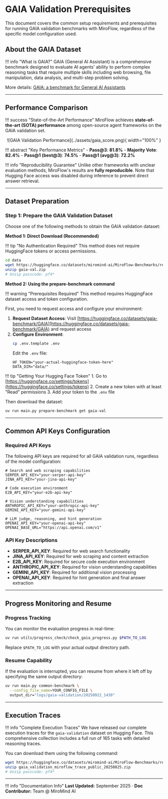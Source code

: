 # GAIA Validation Prerequisites

This document covers the common setup requirements and prerequisites for running GAIA validation benchmarks with MiroFlow, regardless of the specific model configuration used.

## About the GAIA Dataset

!!! info "What is GAIA?"
    GAIA (General AI Assistant) is a comprehensive benchmark designed to evaluate AI agents' ability to perform complex reasoning tasks that require multiple skills including web browsing, file manipulation, data analysis, and multi-step problem solving.

More details: [GAIA: a benchmark for General AI Assistants](https://arxiv.org/abs/2311.12983)

---

## Performance Comparison

!!! success "State-of-the-Art Performance"
    MiroFlow achieves **state-of-the-art (SOTA) performance** among open-source agent frameworks on the GAIA validation set.

<div align="center" markdown="1">
  ![GAIA Validation Performance](../assets/gaia_score.png){ width="100%" }
</div>

!!! abstract "Key Performance Metrics"
    - **Pass@3**: **81.8%**
    - **Majority Vote**: **82.4%**
    - **Pass@1 (best@3)**: **74.5%**
    - **Pass@1 (avg@3)**: **72.2%**

!!! info "Reproducibility Guarantee"
    Unlike other frameworks with unclear evaluation methods, MiroFlow's results are **fully reproducible**. Note that Hugging Face access was disabled during inference to prevent direct answer retrieval.

---

## Dataset Preparation

### Step 1: Prepare the GAIA Validation Dataset

Choose one of the following methods to obtain the GAIA validation dataset:

**Method 1: Direct Download (Recommended)**

!!! tip "No Authentication Required"
    This method does not require HuggingFace tokens or access permissions.

```bash title="Manual Dataset Download"
cd data
wget https://huggingface.co/datasets/miromind-ai/MiroFlow-Benchmarks/resolve/main/gaia-val.zip
unzip gaia-val.zip
# Unzip passcode: pf4*
```

**Method 2: Using the prepare-benchmark command**

!!! warning "Prerequisites Required"
    This method requires HuggingFace dataset access and token configuration.

First, you need to request access and configure your environment:

1. **Request Dataset Access**: Visit [https://huggingface.co/datasets/gaia-benchmark/GAIA](https://huggingface.co/datasets/gaia-benchmark/GAIA) and request access
2. **Configure Environment**: 
   ```bash
   cp .env.template .env
   ```
   Edit the `.env` file:
   ```env
   HF_TOKEN="your-actual-huggingface-token-here"
   DATA_DIR="data/"
   ```

!!! tip "Getting Your Hugging Face Token"
    1. Go to [https://huggingface.co/settings/tokens](https://huggingface.co/settings/tokens)
    2. Create a new token with at least "Read" permissions
    3. Add your token to the `.env` file

Then download the dataset:

```bash title="Download via Script"
uv run main.py prepare-benchmark get gaia-val
```

---

## Common API Keys Configuration

### Required API Keys

The following API keys are required for all GAIA validation runs, regardless of the model configuration:

```env title="Common .env Configuration"
# Search and web scraping capabilities
SERPER_API_KEY="your-serper-api-key"
JINA_API_KEY="your-jina-api-key"

# Code execution environment
E2B_API_KEY="your-e2b-api-key"

# Vision understanding capabilities
ANTHROPIC_API_KEY="your-anthropic-api-key"
GEMINI_API_KEY="your-gemini-api-key"

# LLM judge, reasoning, and hint generation
OPENAI_API_KEY="your-openai-api-key"
OPENAI_BASE_URL="https://api.openai.com/v1"
```

### API Key Descriptions

- **SERPER_API_KEY**: Required for web search functionality
- **JINA_API_KEY**: Required for web scraping and content extraction
- **E2B_API_KEY**: Required for secure code execution environment
- **ANTHROPIC_API_KEY**: Required for vision understanding capabilities
- **GEMINI_API_KEY**: Required for additional vision processing
- **OPENAI_API_KEY**: Required for hint generation and final answer extraction

---

## Progress Monitoring and Resume

### Progress Tracking

You can monitor the evaluation progress in real-time:

```bash title="Check Progress"
uv run utils/progress_check/check_gaia_progress.py $PATH_TO_LOG
```

Replace `$PATH_TO_LOG` with your actual output directory path.

### Resume Capability

If the evaluation is interrupted, you can resume from where it left off by specifying the same output directory:

```bash title="Resume Interrupted Evaluation"
uv run main.py common-benchmark \
  --config_file_name=YOUR_CONFIG_FILE \
  output_dir="logs/gaia-validation/20250922_1430"
```

---

## Execution Traces

!!! info "Complete Execution Traces"
    We have released our complete execution traces for the `gaia-validation` dataset on Hugging Face. This comprehensive collection includes a full run of 165 tasks with detailed reasoning traces.

You can download them using the following command:

```bash title="Download Execution Traces"
wget https://huggingface.co/datasets/miromind-ai/MiroFlow-Benchmarks/resolve/main/gaia_validation_miroflow_trace_public_20250825.zip
unzip gaia_validation_miroflow_trace_public_20250825.zip
# Unzip passcode: pf4*
```

---

!!! info "Documentation Info"
    **Last Updated:** September 2025 · **Doc Contributor:** Team @ MiroMind AI

